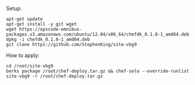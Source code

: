 Setup:

    apt-get update
    apt-get install -y git wget
    wget https://opscode-omnibus-packages.s3.amazonaws.com/ubuntu/12.04/x86_64/chefdk_0.1.0-1_amd64.deb
    dpkg -i chefdk_0.1.0-1_amd64.deb
    git clone https://github.com/StephenKing/site-vbg9

How to apply:

    cd /root/site-vbg9
    berks package /root/chef-deploy.tar.gz && chef-solo --override-runlist site-vbg9 -r /root/chef-deploy.tar.gz
